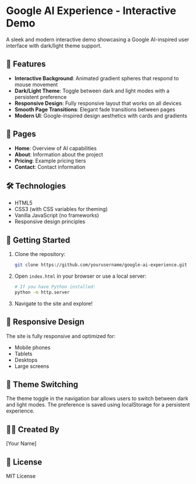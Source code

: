 # Google AI Experience - Interactive Demo

A sleek and modern interactive demo showcasing a Google AI-inspired user interface with dark/light theme support.

## 🚀 Features

- **Interactive Background**: Animated gradient spheres that respond to mouse movement
- **Dark/Light Theme**: Toggle between dark and light modes with a persistent preference
- **Responsive Design**: Fully responsive layout that works on all devices
- **Smooth Page Transitions**: Elegant fade transitions between pages
- **Modern UI**: Google-inspired design aesthetics with cards and gradients

## 📖 Pages

- **Home**: Overview of AI capabilities
- **About**: Information about the project
- **Pricing**: Example pricing tiers
- **Contact**: Contact information

## 🛠️ Technologies

- HTML5
- CSS3 (with CSS variables for theming)
- Vanilla JavaScript (no frameworks)
- Responsive design principles

## 🚀 Getting Started

1. Clone the repository:
   ```bash
   git clone https://github.com/yourusername/google-ai-experience.git
   ```

2. Open `index.html` in your browser or use a local server:
   ```bash
   # If you have Python installed:
   python -m http.server
   ```

3. Navigate to the site and explore!

## 📱 Responsive Design

The site is fully responsive and optimized for:
- Mobile phones
- Tablets
- Desktops
- Large screens

## 🎨 Theme Switching

The theme toggle in the navigation bar allows users to switch between dark and light modes. The preference is saved using localStorage for a persistent experience.

## 👨‍💻 Created By

[Your Name]

## 📜 License

MIT License
